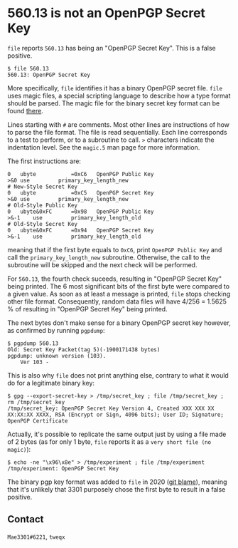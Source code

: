 # 560.13 is not an OpenPGP Secret Key
`file` reports `560.13` has being an "OpenPGP Secret Key". This is a false positive.
```
$ file 560.13
560.13: OpenPGP Secret Key
```

More specifically, `file` identifies it has a binary OpenPGP secret file. `file` uses magic files, a special scripting language to describe how a type format should be parsed. The magic file for the binary secret key format can be found [there](https://github.com/file/file/blob/269b5fc0fb81631e41458fe3a63254d5593335e4/magic/Magdir/pgp-binary-keys).

Lines starting with `#` are comments. Most other lines are instructions of how to parse the file format. The file is read sequentially. Each line corresponds to a test to perform, or to a subroutine to call. `>` characters indicate the indentation level. See the `magic.5` man page for more information.

The first instructions are:
```
0	ubyte			=0xC6	OpenPGP Public Key
>&0	use			primary_key_length_new
# New-Style Secret Key
0	ubyte			=0xC5	OpenPGP Secret Key
>&0	use			primary_key_length_new
# Old-Style Public Key
0	ubyte&0xFC		=0x98	OpenPGP Public Key
>&-1	use			primary_key_length_old
# Old-Style Secret Key
0	ubyte&0xFC		=0x94	OpenPGP Secret Key
>&-1	use			primary_key_length_old
```
meaning that if the first byte equals to `0xC6`, print `OpenPGP Public Key` and call the `primary_key_length_new` subroutine. Otherwise, the call to the subroutine will be skipped and the next check will be performed. 

For `560.13`, the fourth check suceeds, resulting in "OpenPGP Secret Key" being printed. The 6 most significant bits of the first byte were compared to a given value. As soon as at least a message is printed, `file` stops checking other file format. Consequently, random data files will have 4/256 = 1.5625 % of resulting in "OpenPGP Secret Key" being printed.

The next bytes don't make sense for a binary OpenPGP secret key however, as confirmed by running `pgpdump`:
```
$ pgpdump 560.13
Old: Secret Key Packet(tag 5)(-1900171438 bytes)
pgpdump: unknown version (103).
	Ver 103 - 
```

This is also why `file` does not print anything else, contrary to what it would do for a legitimate binary key:
```
$ gpg --export-secret-key > /tmp/secret_key ; file /tmp/secret_key ; rm /tmp/secret_key
/tmp/secret_key: OpenPGP Secret Key Version 4, Created XXX XXX XX XX:XX:XX XXXX, RSA (Encrypt or Sign, 4096 bits); User ID; Signature; OpenPGP Certificate
```

Actually, it's possible to replicate the same output just by using a file made of 2 bytes (as for only 1 byte, `file` reports it as a `very short file (no magic)`):
```
$ echo -ne "\x96\x8e" > /tmp/experiment ; file /tmp/experiment
/tmp/experiment: OpenPGP Secret Key
```

The binary pgp key format was added to `file` in 2020 ([git blame](https://github.com/file/file/blob/269b5fc0fb81631e41458fe3a63254d5593335e4/magic/Magdir/pgp-binary-keys)), meaning that it's unlikely that 3301 purposely chose the first byte to result in a false positive.

## Contact
`Mae3301#6221`, `tweqx`
